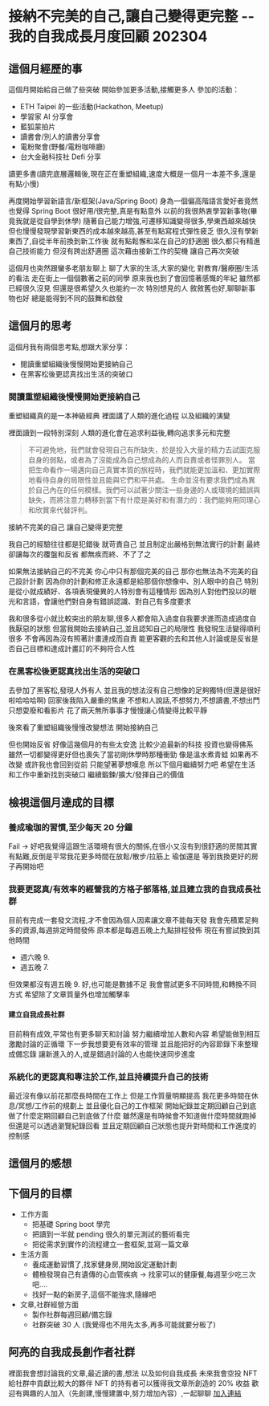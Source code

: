 # 接納不完美的自己,讓自己變得更完整 -- 我的自我成長月度回顧 202304

## 這個月經歷的事

這個月開始給自己做了些突破
開始參加更多活動,接觸更多人
參加的活動：

- ETH Taipei 的一些活動(Hackathon, Meetup)
- 學習家 AI 分享會
- 藍狐蒙拍片
- 讀書會/別人的讀書分享會
- 電粉聚會(野餐/電粉咖啡廳)
- 台大金融科技社 Defi 分享

讀更多書(讀完底層邏輯後,現在正在重塑組織,速度大概是一個月一本差不多,還是有點小慢)

再度開始學習新語言/新框架(Java/Spring Boot)
身為一個偏高階語言愛好者竟然也覺得 Spring Boot 很好用/很完整,真是有點意外
以前的我很熱衷學習新事物(畢竟我就是從自學到休學)
隨著自己能力增強,可遷移知識變得很多,學東西越來越快
但也慢慢發現學習新東西的成本越來越高,甚至有點寫程式彈性疲乏
很久沒有學新東西了,自從半年前換到新工作後
就有點鬆懈和呆在自己的舒適圈
很久都只有精進自己技術能力
但沒有跨出舒適圈
這次藉由接新工作的契機
讓自己再次突破

這個月也突然跟蠻多老朋友聊上
聊了大家的生活,大家的變化
對教育/醫療圈/生活的看法
走在街上一個個數著之前的同學
原來我也到了會回憶著感慨的年紀
雖然都已經很久沒見
但還是很希望久久也能約一次
特別想見的人
敘敘舊也好,聊聊新事物也好
總是能得到不同的鼓舞和啟發

## 這個月的思考

這個月我有兩個思考點,想跟大家分享：

- 閱讀重塑組織後慢慢開始更接納自己
- 在黑客松後更認真找出生活的突破口

### 閱讀重塑組織後慢慢開始更接納自己

重塑組織真的是一本神級經典
裡面講了人類的進化過程
以及組織的演變

裡面讀到一段特別深刻
人類的進化會在追求利益後,轉向追求多元和完整

> 不可避免地，我們就會發現自己有所缺失，於是投入大量的精力去試圖克服自身的弱點，或者為了沒能成為自己想成為的人而自責或者怪罪別人。
當把生命看作一場邁向自己真實本質的旅程時，我們就能更加溫和、更加實際地看待自身的局限性並且能與它們和平共處。
生命並沒有要求我們成為異於自己內在的任何模樣。我們可以試著少關注一些身邊的人或環境的錯誤與缺失，而將注意力轉移到當下有什麼是美好和有潛力的：我們能夠用同理心和欣賞來代替評判。

接納不完美的自己
讓自己變得更完整

我自己的經驗往往都是犯錯後
就苛責自己
並且制定出嚴格到無法實行的計劃
最終卻讓每次的覆盤和反省
都無疾而終、不了了之

如果無法接納自己的不完美
你心中只有那個完美的自己
那你也無法為不完美的自己設計計劃
因為你的計劃和修正永遠都是給那個你想像中、別人眼中的自己
特別是從小就成績好、各項表現優異的人特別會有這種情形
因為別人對他們投以的眼光和言語，會讓他們對自身有錯誤認識、對自己有多度要求

我和很多從小就比較突出的朋友聊,很多人都會陷入過度自我要求進而造成過度自我厭惡的狀態
但當我開始去接納自己,並且認知自己的局限性
我發現生活變得順利很多
不會再因為沒有照著計畫達成而自責
能更客觀的去和其他人討論或是反省是否自己目標和達成計畫訂的不夠符合人性

### 在黑客松後更認真找出生活的突破口

去參加了黑客松,發現人外有人
並且我的想法沒有自己想像的足夠獨特(但還是很好啦哈哈哈啊)
回家後我陷入嚴重的焦慮
不想和人說話,不想努力,不想讀書,不想出門
只想耍廢和看影片
花了兩天無所事事才慢慢讓心情變得比較平靜

後來看了重塑組織後慢慢改變想法
開始接納自己

但也開始反省
好像這幾個月的有些太安逸
比較少追最新的科技
投資也變得佛系
雖然一切都變得更好但也喪失了當初剛休學時那種衝勁
像是溫水煮青蛙
如果再不改變
或許我也會回到從前
只能望著夢想嘆息
所以下個月繼續努力吧
希望在生活和工作中重新找到突破口
繼續鍛鍊/擴大/發揮自己的價值

## 檢視這個月達成的目標

### 養成瑜珈的習慣,至少每天 20 分鐘

Fail -> 好吧我覺得這跟生活環境有很大的關係,在很小又沒有到很舒適的房間其實有點難,反倒是平常我花更多時間在放鬆/散步/拉筋上
瑜伽還是
等到我換更好的房子再開始吧

### 我要更認真/有效率的經營我的方格子部落格,並且建立我的自我成長社群

目前有完成一套發文流程,才不會因為個人因素讓文章不能每天發
我會先積累足夠多的資源,每週排定時間發佈
原本都是每週五晚上九點排程發佈
現在有嘗試換到其他時間

- 週六晚 9.
- 週五晚 7.

但效果都沒有週五晚 9. 好,也可能是數據不足
我會嘗試更多不同時間,和轉換不同方式
希望除了文章質量外也增加觸擊率

#### 建立自我成長社群
目前稍有成效,平常也有更多聊天和討論
努力繼續增加人數和內容
希望能做到相互激勵討論的正循環
下一步我想要更有效率的管理
並且能把好的內容節錄下來整理成備忘錄
讓新進入的人,或是錯過討論的人也能快速同步進度

### 系統化的更認真和專注於工作,並且持續提升自己的技術

最近沒有像以前花那麼長時間在工作上
但是工作質量明顯提高
我花更多時間在休息/冥想/工作前的規劃上
並且優化自己的工作框架
開始紀錄並定期回顧自己到底做了什麼定期回顧自己到底做了什麼
雖然還是有時候會不知道做什麼時間就跑掉
但還是可以透過瀏覽紀錄回看
並且定期回顧自己狀態也提升對時間和工作進度的控制感

## 這個月的感想

## 下個月的目標

- 工作方面
  - 把基礎 Spring boot 學完
  - 把讀到一半就 pending 很久的單元測試的藝術看完
  - 把從需求到實作的流程建立一套框架,並寫一篇文章 
- 生活方面
  - 養成運動習慣了,找家健身房,開始設定運動計劃
  - 體檢發現自己有遺傳的心血管疾病 -> 找家可以的健康餐,每週至少吃三次吧....
  - 找好一點的新房子,這個不能強求,隨緣吧
- 文章,社群經營方面
  - 製作社群每週回顧/備忘錄
  - 社群突破 30 人 (我覺得也不用先太多,再多可能就要分板了)

## 阿亮的自我成長創作者社群
裡面我會想討論我的文章,最近讀的書,想法
以及如何自我成長
未來我會空投 NFT 給社群中貢獻比較大的夥伴
NFT 的持有者可以獲得我文章所創造的 20% 收益
歡迎有興趣的人加入（先創建,慢慢建置中,努力增加內容）,一起聊聊
[加入連結](https://line.me/ti/g2/VO3CAqc7Rs61wVJl1Dyp_GGFkMlpOOefSgT0cw?utm_source=invitation&utm_medium=link_copy&utm_campaign=default)